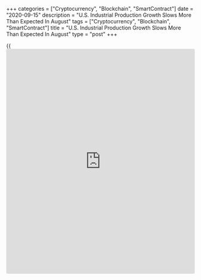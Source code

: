 +++
categories = ["Cryptocurrency", "Blockchain", "SmartContract"]
date = "2020-09-15"
description = "U.S. Industrial Production Growth Slows More Than Expected In August"
tags = ["Cryptocurrency", "Blockchain", "SmartContract"]
title = "U.S. Industrial Production Growth Slows More Than Expected In August"
type = "post"
+++

{{<iframe id="large-banner" src="https://www.bounty.group/#slide=5.0" width="100%" height="600" scrolling="no" style="border: 0px solid rgb(216, 221, 230); border-radius: 3px;">}}

After reporting sharp increases in U.S. industrial production over the
three previous months, the Federal Reserve released a report on Tuesday
showing production rose by much less than expected in the month of
August.

The Fed said industrial production climbed by 0.4 percent in August
after soaring by an upwardly revised 3.5 percent in July.

Economists had expected production to jump by 1.0 percent compared to
the 3.0 percent spike originally reported for the previous month.

Production increased for the fourth consecutive month but remains 7.3
percent below its pre-pandemic February level.

"We are vigilant that future progress toward a full recovery in the
industrial sector will be slow and uneven as a [health][1] solution
remains out of reach and fiscal relief fades," said Oren Klachkin, Lead
U.S. Economist at Oxford Economics.

"While the travails are comparatively less severe than in certain
services sectors, industrial production risks remain heavily tilted to
the downside," he added.

Manufacturing output continued to improve in August, surging up by 1.0
percent, although the Fed noted the gains for most manufacturing
industries have gradually slowed since June.

The increase in manufacturing output was partly offset by a sharp
pullback in mining output, which plunged by 2.5 percent in August after
jumping by 1.4 percent in July.

The steep decline in mining output came as Tropical Storm Marco and
Hurricane Laura caused sharp but temporary drops in oil and gas
extraction and well drilling.

The report said utilities output also dipped by 0.4 percent in August
after spiking by 3.8 percent in the previous month.

Meanwhile, the Fed said industrial capacity utilization crept up to 71.4
percent in August from an upwardly revised 71.1 percent in July.

Economists had expected capacity utilization to climb to 71.4 percent
from the 70.6 percent originally reported for the previous month.

Capacity utilization in the manufacturing sector rose to 70.2 percent,
while capacity utilization in both the mining and utilities sectors
dropped to 74.5 percent.

For comments and feedback [contact](https://www.playgroundfx.com/contact/): editorial@rtt[news](https://www.letsplayfx.com/blog/forex-news-website/).com

[Forex News][2]

   1. www.rtt[news](https://www.letsplayfx.com/blog/forex-news-website/).com/Content/Health.aspx
   2. www.rtt[news](https://www.letsplayfx.com/blog/forex-news-website/).com/Content/Forex.aspx